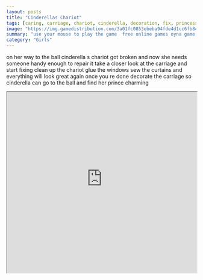 ```yaml
---
layout: posts
title: "Cinderellas Chariot"
tags: [caring, carriage, chariot, cinderella, decoration, fix, princess, repair, simulation, workshop, free, online, games, oyna, game, free, games, play, play, games]
image: "https://img.gamedistribution.com/3a01fc0853ebeba94fde4d1cc6fb842a.jpg"
summary: "use your mouse to play the game  free online games oyna game free games play play games"
category: "Girls"
---
```


on her way to the ball cinderella s chariot got broken and now she needs someone handy enough to repair it take a closer look at the carriage and start fixing clean up the chariot glue the windows sew the curtains and everything will look great again once you re done decorate the carriage so cinderella can go to the ball and find her prince charming

<iframe width="100%" height="480px;" src="https://flash.gamedistribution.com?game=3a01fc0853ebeba94fde4d1cc6fb842a"></iframe>